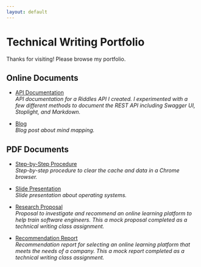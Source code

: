 ```yaml
---
layout: default
---
```


# Technical Writing Portfolio

Thanks for visiting! Please browse my portfolio.

## Online Documents
- [API Documentation](https://github.com/rivamcknight/riddles-api#introduction)<br>
  *API documentation for a Riddles API I created. I experimented with a few different methods to document the REST API including Swagger UI, Stoplight, and Markdown.*

- [Blog](blog.html)<br>
  *Blog post about mind mapping.*

## PDF Documents
- [Step-by-Step Procedure](assets/pdfs/McKnightStepByStepProcedure.pdf)<br>
  *Step-by-step procedure to clear the cache and data in a Chrome browser.*

- [Slide Presentation](assets/pdfs/McKnightSlidePresentation.pdf)<br>
  *Slide presentation about operating systems.*

- [Research Proposal](assets/pdfs/McKnightResearchProposal.pdf)<br>
  *Proposal to investigate and recommend an online learning platform to help train software engineers. This a mock proposal completed as a technical writing class assignment.*

- [Recommendation Report](assets/pdfs/McKnightRecommendationReport.pdf)<br>
  *Recommendation report for selecting an online learning platform that meets the needs of a company. This a mock report completed as a technical writing class assignment.*
